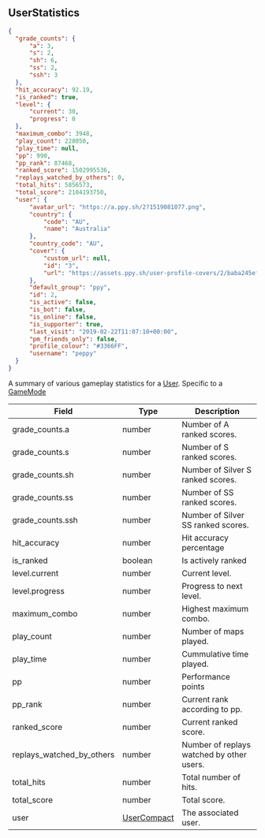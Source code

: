 ## UserStatistics
```json
{
  "grade_counts": {
      "a": 3,
      "s": 2,
      "sh": 6,
      "ss": 2,
      "ssh": 3
  },
  "hit_accuracy": 92.19,
  "is_ranked": true,
  "level": {
      "current": 30,
      "progress": 0
  },
  "maximum_combo": 3948,
  "play_count": 228050,
  "play_time": null,
  "pp": 990,
  "pp_rank": 87468,
  "ranked_score": 1502995536,
  "replays_watched_by_others": 0,
  "total_hits": 5856573,
  "total_score": 2104193750,
  "user": {
      "avatar_url": "https://a.ppy.sh/2?1519081077.png",
      "country": {
          "code": "AU",
          "name": "Australia"
      },
      "country_code": "AU",
      "cover": {
          "custom_url": null,
          "id": "3",
          "url": "https://assets.ppy.sh/user-profile-covers/2/baba245ef60834b769694178f8f6d4f6166c5188c740de084656ad2b80f1eea7.jpeg"
      },
      "default_group": "ppy",
      "id": 2,
      "is_active": false,
      "is_bot": false,
      "is_online": false,
      "is_supporter": true,
      "last_visit": "2019-02-22T11:07:10+00:00",
      "pm_friends_only": false,
      "profile_colour": "#3366FF",
      "username": "peppy"
  }
}
```

A summary of various gameplay statistics for a [User](#user). Specific to a [GameMode](#gamemode)

Field                     | Type                        | Description
------------------------- | --------------------------- | -------------------------------------------
grade_counts.a            | number                      | Number of A ranked scores.
grade_counts.s            | number                      | Number of S ranked scores.
grade_counts.sh           | number                      | Number of Silver S ranked scores.
grade_counts.ss           | number                      | Number of SS ranked scores.
grade_counts.ssh          | number                      | Number of Silver SS ranked scores.
hit_accuracy              | number                      | Hit accuracy percentage
is_ranked                 | boolean                     | Is actively ranked
level.current             | number                      | Current level.
level.progress            | number                      | Progress to next level.
maximum_combo             | number                      | Highest maximum combo.
play_count                | number                      | Number of maps played.
play_time                 | number                      | Cummulative time played.
pp                        | number                      | Performance points
pp_rank                   | number                      | Current rank according to pp.
ranked_score              | number                      | Current ranked score.
replays_watched_by_others | number                      | Number of replays watched by other users.
total_hits                | number                      | Total number of hits.
total_score               | number                      | Total score.
user                      | [UserCompact](#usercompact) | The associated user.
